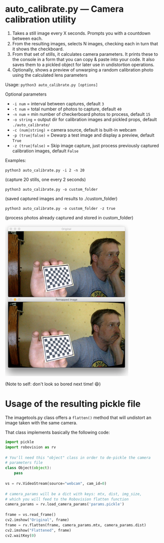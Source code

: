 # auto_calibrate.py &mdash; Camera calibration utility

1. Takes a still image every X seconds. Prompts you with a countdown between each.
2. From the resulting images, selects N images, checking each in turn that it shows
   the checkboard.
3. From that set of stills, it calculates camera parameters. It prints these to the console
   in a form that you can copy & paste into your code. It also saves them to a pickled object
   for later use in undistortion operations.
4. Optionally, shows a preview of unwarping a random calibration photo using the
   calculated lens parameters

Usage: `python3 auto_calibrate.py [options]`

Optional parameters

* `-i num` = interval between captures, default `3`
* `-t num` = total number of photos to capture, default `40`
* `-n num` = min number of checkerboard photos to process, default `15`
* `-o string` = output dir for calibration images and pickled props, default `./auto_calibrate/`
* `-c (num|string)` = camera source, default is built-in webcam
* `-p (true|false)` = Dewarp a test image and display a preview, default `True`
* `-z (true|false)` = Skip image capture, just process previously captured calibration images, default `False`

Examples:

`python3 auto_calibrate.py -i 2 -n 20`

(capture 20 stills, one every 2 seconds)

`python3 auto_calibrate.py -o custom_folder`

(saved captured images and results to ./custom_folder)

`python3 auto_calibrate.py -o custom_folder -z true`

(process photos already captured and stored in custom_folder)

![Example results](auto_calibrate.png)

(Note to self: don't look so bored next time! :smile:)

# Usage of the resulting pickle file

The imagetools.py class offers a `flatten()` method that will undistort an image taken with the same camera.

That class implements basically the following code:

```python
import pickle
import robovision as rv

# You'll need this "object" class in order to de-pickle the camera
# parameters file
class Object(object):
    pass

vs = rv.VideoStream(source="webcam", cam_id=0)

# camera_params will be a dict with keys: mtx, dist, img_size,
# which you will feed to the Robovision flatten function
camera_params = rv.load_camera_params('params.pickle')

frame = vs.read_frame()
cv2.imshow("Original", frame)
frame = rv.flatten(frame, camera_params.mtx, camera_params.dist)
cv2.imshow("Flattened", frame)
cv2.waitKey(0)

```
